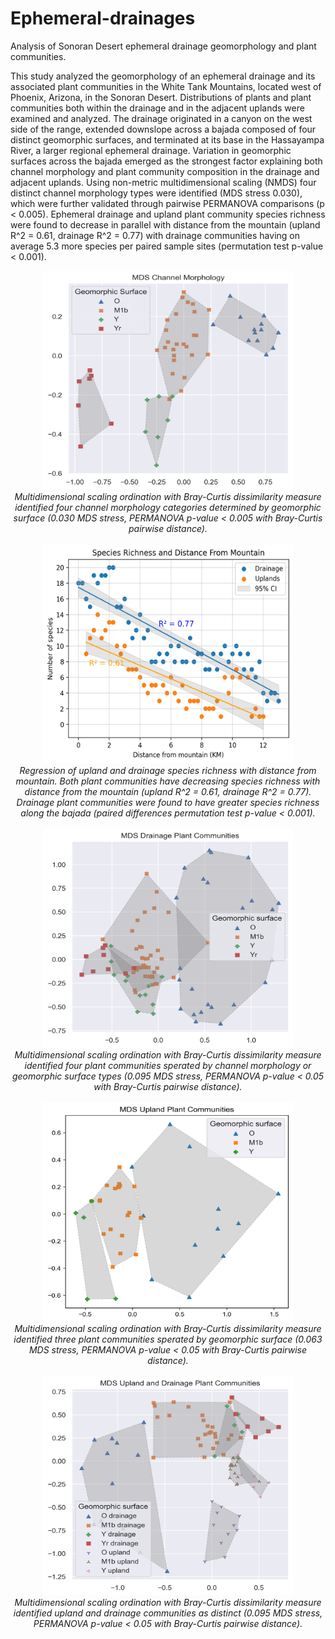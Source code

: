 # Ephemeral-drainages
Analysis of Sonoran Desert ephemeral drainage geomorphology and plant communities.

This study analyzed the geomorphology of an ephemeral drainage and its associated plant communities in the White Tank Mountains, located west of Phoenix, Arizona, in the Sonoran Desert. Distributions of plants and plant communities both within the drainage and in the adjacent uplands were examined and analyzed. The drainage originated in a canyon on the west side of the range, extended downslope across a bajada composed of four distinct geomorphic surfaces, and terminated at its base in the Hassayampa River, a larger regional ephemeral drainage. Variation in geomorphic surfaces across the bajada emerged as the strongest factor explaining both channel morphology and plant community composition in the drainage and adjacent uplands. Using non-metric multidimensional scaling (NMDS) four distinct channel morphology types were identified (MDS stress 0.030), which were further validated through pairwise PERMANOVA comparisons (p < 0.005).  Ephemeral drainage and upland plant community species richness were found to decrease in parallel with distance from the mountain (upland R^2 = 0.61, drainage R^2 = 0.77) with drainage communities having on average 5.3 more species per paired sample sites (permutation test p-value < 0.001).  

<div align="center">
<img src="docs/channel_morphology.png" alt="MDS of channel morphology, groups identified by geomorphic surface." width="400" height="350">
<br>
    <em>Multidimensional scaling ordination with Bray-Curtis dissimilarity measure identified four channel morphology categories determined by geomorphic surface (0.030 MDS stress, PERMANOVA p-value < 0.005 with Bray-Curtis pairwise distance). </em>
</div>
<br>
    
<div align="center">
<img src="docs/distance_uplands_drainage.png" alt="Regression of upland and drainage species richness." width="400" height="350">
<br>
    <em>Regression of upland and drainage species richness with distance from mountain. Both plant communities have decreasing species richness with distance from the mountain (upland R^2 = 0.61, drainage R^2 = 0.77).  Drainage plant communities were found to have greater species richness along the bajada (paired differences permutation test p-value < 0.001).</em>
</div>
<br> 
    
<div align="center">
<img src="docs/drainage_mds.png" alt="MDS of drainage plant communities, groups identified by geomorphic surface or channel morphology." width="400" height="350">
<br>
    <em>Multidimensional scaling ordination with Bray-Curtis dissimilarity measure identified four plant communities sperated by channel morphology or geomorphic surface types (0.095 MDS stress, PERMANOVA p-value < 0.05 with Bray-Curtis pairwise distance). </em>
</div>
<br> 
    
<div align="center">
<img src="docs/uplands_mds.png" alt="MDS of upland plant communities, groups identified by geomorphic surface." width="400" height="350">
<br>
    <em>Multidimensional scaling ordination with Bray-Curtis dissimilarity measure identified three plant communities sperated by geomorphic surface (0.063 MDS stress, PERMANOVA p-value < 0.05 with Bray-Curtis pairwise distance). </em>
</div>
<br>   
    
<div align="center">
<img src="docs/upland_drainage_mds.png" alt="MDS of upland and ephemeral drainage plant communities, groups identified by geomorphic surface." width="400" height="350">
<br>
    <em>Multidimensional scaling ordination with Bray-Curtis dissimilarity measure identified upland and drainage communities as distinct (0.095 MDS stress, PERMANOVA p-value < 0.05 with Bray-Curtis pairwise distance). </em>
</div>
<br>   
    
    